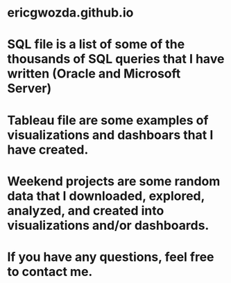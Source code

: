 # ericgwozda.github.io

# SQL file is a list of some of the thousands of SQL queries that I have written (Oracle and Microsoft Server)

# Tableau file are some examples of visualizations and dashboars that I have created.

# Weekend projects are some random data that I downloaded, explored, analyzed, and created into visualizations and/or dashboards.

# If you have any questions, feel free to contact me.
